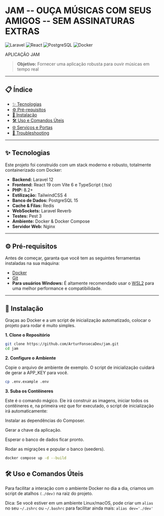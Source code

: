 # JAM -- OUÇA MÚSICAS COM SEUS AMIGOS -- SEM ASSINATURAS EXTRAS

![Laravel](https://img.shields.io/badge/Laravel-12.x-FF2D20?style=for-the-badge&logo=laravel)
![React](https://img.shields.io/badge/React-19.x-20232A?style=for-the-badge&logo=react)
![PostgreSQL](https://img.shields.io/badge/PostgreSQL-15-316192?style=for-the-badge&logo=postgresql)
![Docker](https://img.shields.io/badge/Docker-Ready-2496ED?style=for-the-badge&logo=docker)

APLICAÇÃO JAM

> **Objetivo:** Fornecer uma aplicação robusta para ouvir músicas em tempo real

---
## 📋 Índice

- [✨ Tecnologias](#-tecnologias)
- [⚙️ Pré-requisitos](#-pré-requisitos)
- [🚀 Instalação](#-instalação)
- [🛠️ Uso e Comandos Úteis](#-uso-e-comandos-úteis)
- [🌐 Serviços e Portas](#-serviços-e-portas)
- [🤔 Troubleshooting](#-troubleshooting)

---
## ✨ Tecnologias

Este projeto foi construído com um stack moderno e robusto, totalmente containerizado com Docker:

-   **Backend:** Laravel 12
-   **Frontend:** React 19 com Vite 6 e TypeScript (.tsx)
-   **PHP:** 8.2+
-   **Estilização:** TailwindCSS 4
-   **Banco de Dados:** PostgreSQL 15
-   **Cache & Filas:** Redis
-   **WebSockets:** Laravel Reverb
-   **Testes:** Pest 3
-   **Ambiente:** Docker & Docker Compose
-   **Servidor Web:** Nginx

---
## ⚙️ Pré-requisitos

Antes de começar, garanta que você tem as seguintes ferramentas instaladas na sua máquina:

-   [Docker](https://www.docker.com/products/docker-desktop/)
-   [Git](https://git-scm.com/)
-   **Para usuários Windows:** É altamente recomendado usar o [WSL2](https://learn.microsoft.com/pt-br/windows/wsl/install) para uma melhor performance e compatibilidade.

---
## 🚀 Instalação

Graças ao Docker e a um script de inicialização automatizado, colocar o projeto para rodar é muito simples.

**1. Clone o Repositório**
```bash
git clone https://github.com/ArturFonsecaDev/jam.git
cd jam
```

**2. Configure o Ambiente**

Copie o arquivo de ambiente de exemplo. O script de inicialização cuidará de gerar a APP_KEY para você.

```bash
cp .env.example .env
```

**3. Suba os Contêineres**

Este é o comando mágico. Ele irá construir as imagens, iniciar todos os contêineres e, na primeira vez que for executado, o script de inicialização irá automaticamente:

Instalar as dependências do Composer.

Gerar a chave da aplicação.

Esperar o banco de dados ficar pronto.

Rodar as migrações e popular o banco (seeders).

```bash
docker compose up -d --build
```

## 🛠️ Uso e Comandos Úteis

Para facilitar a interação com o ambiente Docker no dia a dia, criamos um script de atalhos `(./dev)` na raiz do projeto.

Dica: Se você estiver em um ambiente Linux/macOS, pode criar um `alias` no seu `~/.zshrc` ou `~/.bashrc` para facilitar ainda mais: `alias dev='./dev'`
